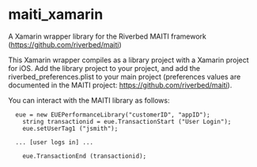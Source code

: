 maiti_xamarin
=============

A Xamarin wrapper library for the Riverbed MAITI framework (https://github.com/riverbed/maiti)

This Xamarin wrapper compiles as a library project with a Xamarin project for iOS.  Add the library project to your project, and add the riverbed_preferences.plist to your main project (preferences values are documented in the MAITI project: https://github.com/riverbed/maiti).  

You can interact with the MAITI library as follows:
```
  eue = new EUEPerformanceLibrary("customerID", "appID");
	string transactionid = eue.TransactionStart ("User Login");
	eue.setUserTag1 ("jsmith");

  ... [user logs in] ...

	eue.TransactionEnd (transactionid);
```
